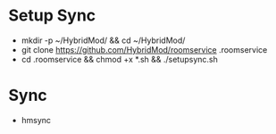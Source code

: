 # Setup Sync
- mkdir -p ~/HybridMod/ && cd ~/HybridMod/
- git clone https://github.com/HybridMod/roomservice .roomservice
- cd .roomservice && chmod +x *.sh && ./setupsync.sh

# Sync
- hmsync
